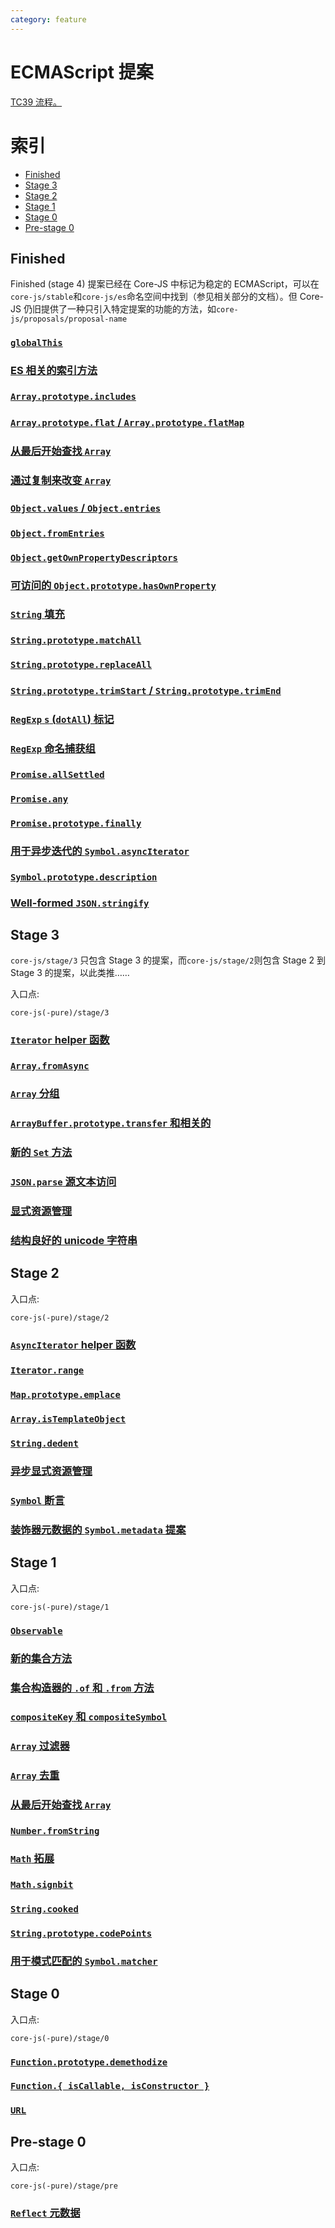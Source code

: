 ```yaml
---
category: feature
---
```


# ECMAScript 提案

[TC39 流程。](https://tc39.github.io/process-document/)

# 索引

- [Finished](#finished)
- [Stage 3](#stage-3)
- [Stage 2](#stage-2)
- [Stage 1](#stage-1)
- [Stage 0](#stage-0)
- [Pre-stage 0](#pre-stage-0)

## Finished

Finished (stage 4) 提案已经在 Core-JS 中标记为稳定的 ECMAScript，可以在`core-js/stable`和`core-js/es`命名空间中找到（参见相关部分的文档）。但 Core-JS 仍旧提供了一种只引入特定提案的功能的方法，如`core-js/proposals/proposal-name`

### [`globalThis`](global-this.md)

### [ES 相关的索引方法](relative-indexing-method.md)

### [`Array.prototype.includes`](array-includes.md)

### [`Array.prototype.flat` / `Array.prototype.flatMap`](array-flat-map.md)

### [从最后开始查找 `Array`](array-find-from-last.md)

### [通过复制来改变 `Array`](change-array-by-copy.md)

### [`Object.values` / `Object.entries`](object-values-entries.md)

### [`Object.fromEntries`](object-from-entries.md)

### [`Object.getOwnPropertyDescriptors`](object-getownpropertydescriptors.md)

### [可访问的 `Object.prototype.hasOwnProperty`](accessible-object-hasownproperty.md)

### [`String` 填充](string-padding.md)

### [`String.prototype.matchAll`](string-match-all.md)

### [`String.prototype.replaceAll`](string-replace-all.md)

### [`String.prototype.trimStart` / `String.prototype.trimEnd`](string-left-right-trim.md)

### [`RegExp` `s` (`dotAll`) 标记](regexp-dotall-flag.md)

### [`RegExp` 命名捕获组](regexp-named-groups.md)

### [`Promise.allSettled`](promise-all-settled.md)

### [`Promise.any`](promise-any.md)

### [`Promise.prototype.finally`](promise-finally.md)

### [用于异步迭代的 `Symbol.asyncIterator`](async-iteration.md)

### [`Symbol.prototype.description`](symbol-description.md)

### [Well-formed `JSON.stringify`](well-formed-stringify.md)

## Stage 3

`core-js/stage/3` 只包含 Stage 3 的提案，而`core-js/stage/2`则包含 Stage 2 到 Stage 3 的提案，以此类推……

入口点:

```
core-js(-pure)/stage/3
```

### [`Iterator` helper 函数](iterator-helpers.md)

### [`Array.fromAsync`](array-from-async.md)

### [`Array` 分组](array-grouping.md)

### [`ArrayBuffer.prototype.transfer` 和相关的](array-buffer-transfer.md)

### [新的 `Set` 方法](new-set-methods.md)

### [`JSON.parse` 源文本访问](json-parse-with-source.md)

### [显式资源管理](explicit-resource-management.md)

### [结构良好的 unicode 字符串](well-formed-unicode-strings.md)

## Stage 2

入口点:

```
core-js(-pure)/stage/2
```

### [`AsyncIterator` helper 函数](async-iterator-helpers.md)

### [`Iterator.range`](iterator-range.md)

### [`Map.prototype.emplace`](map-upsert.md)

### [`Array.isTemplateObject`](array-is-template-object.md)

### [`String.dedent`](string-dedent.md)

### [异步显式资源管理](async-explicit-resource-management.md)

### [`Symbol` 断言](symbol-predicates.md)

### [装饰器元数据的 `Symbol.metadata` 提案](decorator-metadata.md)

## Stage 1

入口点:

```
core-js(-pure)/stage/1
```

### [`Observable`](observable.md)

### [新的集合方法](collection-methods.md)

### [集合构造器的 `.of` 和 `.from` 方法](collection-of-from.md)

### [`compositeKey` 和 `compositeSymbol`](keys-composition.md)

### [`Array` 过滤器](array-filtering.md)

### [`Array` 去重](array-unique.md)

### [从最后开始查找 `Array`](array-find-from-last.md)

### [`Number.fromString`](number-from-string.md)

### [`Math` 拓展](math-extensions.md)

### [`Math.signbit`](math-signbit.md)

### [`String.cooked`](string-cooked.md)

### [`String.prototype.codePoints`](string-code-points.md)

### [用于模式匹配的 `Symbol.matcher`](pattern-matching.md)

## Stage 0

入口点:

```
core-js(-pure)/stage/0
```

### [`Function.prototype.demethodize`](function-demethodize.md)

### [`Function.{ isCallable, isConstructor }`](function-is-callable-is-constructor.md)

### [`URL`](url.md)

## Pre-stage 0

入口点:

```
core-js(-pure)/stage/pre
```

### [`Reflect` 元数据](reflect-metadata.md)
